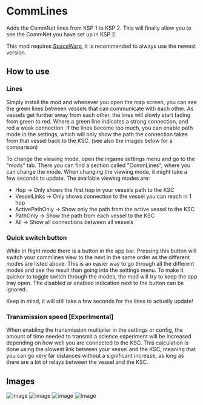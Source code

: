 # CommLines

Adds the CommNet lines from KSP 1 to KSP 2. This will finally allow you to see the CommNet you have set up in KSP 2.

This mod requires [SpaceWarp](https://spacedock.info/mod/3277/Space%20Warp%20+%20BepInEx), it is recommended to always
use the newest version.

## How to use

### Lines

Simply install the mod and whenever you open the map screen, you can see the green lines between vessels that can
communicate with each other. As vessels get further away from each other, the lines will slowly start fading from green
to red. Where a green line indicates a strong connection, and red a weak connection. If the lines become too much, you
can enable path mode in the settings, which will only show the path the connection takes from that vessel back to the
KSC. (see also the images below for a comparison)

To change the viewing mode, open the ingame settings menu and go to the "mods" tab. There you can find a section
called "CommLines", where you can change the mode. When changing the viewing mode, it might take a few seconds to
update. The available viewing modes are:

- Hop -> Only shows the first hop in your vessels path to the KSC
- VesselLinks -> Only shows connection to the vessel you can reach in 1 hop
- ActivePathOnly -> Show only the path from the active vessel to the KSC
- PathOnly -> Show the path from each vessel to the KSC
- All -> Show all connections between all vessels

### Quick switch button

While in flight mode there is a button in the app bar. Pressing this button will switch your commlines view to the next
in the same order as the different modes are listed above. This is an easier way to go through all the different modes
and see the result than going into the settings menu. To make it quicker to toggle switch through the modes, the mod
will try to keep the app tray open.
The disabled or enabled indication next to the button can be ignored.

Keep in mind, it will still take a few seconds for the lines to actually update!

### Transmission speed [Experimental]

When enabling the transmission multiplier in the settings or config, the amount of time needed to transmit a science
experiment will be increased depending on how well you are connected to the KSC. This calculation is done using the
slowest link between your vessel and the KSC, meaning that you can go very far distances without a significant increase,
as long as there are a lot of relays between the vessel and the KSC.

## Images

![image](https://github.com/gamendegamer321/Commlines/assets/74590966/741801d9-59c8-4acf-b759-587172343d41)
![image](https://github.com/gamendegamer321/Commlines/assets/74590966/a7a83b2b-310e-435c-b918-90bd53c6249c)
![image](https://github.com/gamendegamer321/Commlines/assets/74590966/9362865f-c45b-4c7b-9d33-74689d884d6c)
![image](https://github.com/gamendegamer321/Commlines/assets/74590966/f65d884a-c834-48ec-b446-6703504cc2df)
